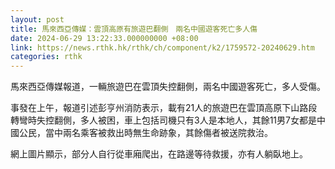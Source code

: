 ```yaml
---
layout: post
title: 馬來西亞傳媒：雲頂高原有旅遊巴翻側　兩名中國遊客死亡多人傷
date: 2024-06-29 13:22:33.000000000 +08:00
link: https://news.rthk.hk/rthk/ch/component/k2/1759572-20240629.htm
categories: rthk
---
```


馬來西亞傳媒報道，一輛旅遊巴在雲頂失控翻側，兩名中國遊客死亡，多人受傷。

事發在上午，報道引述彭亨州消防表示，載有21人的旅遊巴在雲頂高原下山路段轉彎時失控翻側，多人被困，車上包括司機只有3人是本地人，其餘11男7女都是中國公民，當中兩名乘客被救出時無生命跡象，其餘傷者被送院救治。

網上圖片顯示，部分人自行從車廂爬出，在路邊等待救援，亦有人躺臥地上。
